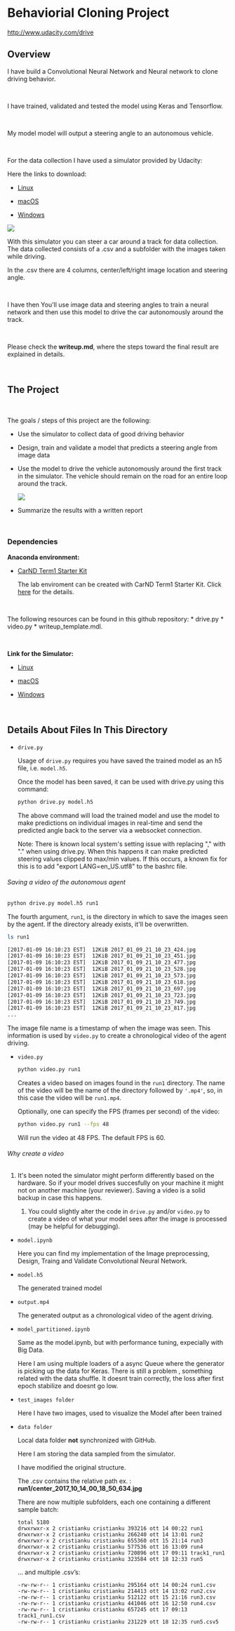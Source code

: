 Behaviorial Cloning Project
===========================

<http://www.udacity.com/drive>

Overview
--------

I have build a Convolutional Neural Network and Neural network to clone driving
behavior.

 

I have trained, validated and tested the model using Keras and Tensorflow.

 

My model model will output a steering angle to an autonomous vehicle.

 

For the data collection I have used a simulator provided by Udacity:

Here the links to download:

-   [Linux](https://d17h27t6h515a5.cloudfront.net/topher/2017/February/58ae46bb_linux-sim/linux-sim.zip)

-   [macOS](https://d17h27t6h515a5.cloudfront.net/topher/2017/February/58ae4594_mac-sim.app/mac-sim.app.zip)

-   [Windows](https://d17h27t6h515a5.cloudfront.net/topher/2017/February/58ae4419_windows-sim/windows-sim.zip)

![](writeup_images/simulator.PNG)

With this simulator you can steer a car around a track for data collection. The
data collected consists of a .csv and a subfolder with the images taken while
driving.

In the .csv there are 4 columns, center/left/right image location and steering
angle.

 

I have then You'll use image data and steering angles to train a neural network
and then use this model to drive the car autonomously around the track.

 

Please check the **writeup.md**, where the steps toward the final result are
explained in details.

 

The Project
-----------

 

The goals / steps of this project are the following:

-   Use the simulator to collect data of good driving behavior

-   Design, train and validate a model that predicts a steering angle from image
    data

-   Use the model to drive the vehicle autonomously around the first track in
    the simulator. The vehicle should remain on the road for an entire loop
    around the track.

    ![](writeup_images/autonomous.png)

-   Summarize the results with a written report

 

### Dependencies

**Anaconda environment:**

-   [CarND Term1 Starter
    Kit](https://github.com/udacity/CarND-Term1-Starter-Kit)

    The lab enviroment can be created with CarND Term1 Starter Kit. Click
    [here](https://github.com/udacity/CarND-Term1-Starter-Kit/blob/master/README.md)
    for the details.

 

The following resources can be found in this github repository: \* drive.py \*
video.py \* writeup_template.mdl.

 

**Link for the Simulator:**

-   [Linux](https://d17h27t6h515a5.cloudfront.net/topher/2017/February/58ae46bb_linux-sim/linux-sim.zip)

-   [macOS](https://d17h27t6h515a5.cloudfront.net/topher/2017/February/58ae4594_mac-sim.app/mac-sim.app.zip)

-   [Windows](https://d17h27t6h515a5.cloudfront.net/topher/2017/February/58ae4419_windows-sim/windows-sim.zip)

 

Details About Files In This Directory
-------------------------------------

-   `drive.py`

    Usage of `drive.py` requires you have saved the trained model as an h5 file,
    i.e. `model.h5`.

    Once the model has been saved, it can be used with drive.py using this
    command:

    ~~~~~~~~~~~~~~~~~~~~~~~~~~~~~~~~~~~~~~~~~~~~~~~~~~~~~~~~~~~~~~~~~~~~~~~~~ sh
    python drive.py model.h5
    ~~~~~~~~~~~~~~~~~~~~~~~~~~~~~~~~~~~~~~~~~~~~~~~~~~~~~~~~~~~~~~~~~~~~~~~~~~~~

    The above command will load the trained model and use the model to make
    predictions on individual images in real-time and send the predicted angle
    back to the server via a websocket connection.

    Note: There is known local system's setting issue with replacing "," with
    "." when using drive.py. When this happens it can make predicted steering
    values clipped to max/min values. If this occurs, a known fix for this is to
    add "export LANG=en_US.utf8" to the bashrc file.

###### Saving a video of the autonomous agent

~~~~~~~~~~~~~~~~~~~~~~~~~~~~~~~~~~~~~~~~~~~~~~~~~~~~~~~~~~~~~~~~~~~~~~~~~~~~~ sh
python drive.py model.h5 run1
~~~~~~~~~~~~~~~~~~~~~~~~~~~~~~~~~~~~~~~~~~~~~~~~~~~~~~~~~~~~~~~~~~~~~~~~~~~~~~~~

The fourth argument, `run1`, is the directory in which to save the images seen
by the agent. If the directory already exists, it'll be overwritten.

~~~~~~~~~~~~~~~~~~~~~~~~~~~~~~~~~~~~~~~~~~~~~~~~~~~~~~~~~~~~~~~~~~~~~~~~~~~~~ sh
ls run1

[2017-01-09 16:10:23 EST]  12KiB 2017_01_09_21_10_23_424.jpg
[2017-01-09 16:10:23 EST]  12KiB 2017_01_09_21_10_23_451.jpg
[2017-01-09 16:10:23 EST]  12KiB 2017_01_09_21_10_23_477.jpg
[2017-01-09 16:10:23 EST]  12KiB 2017_01_09_21_10_23_528.jpg
[2017-01-09 16:10:23 EST]  12KiB 2017_01_09_21_10_23_573.jpg
[2017-01-09 16:10:23 EST]  12KiB 2017_01_09_21_10_23_618.jpg
[2017-01-09 16:10:23 EST]  12KiB 2017_01_09_21_10_23_697.jpg
[2017-01-09 16:10:23 EST]  12KiB 2017_01_09_21_10_23_723.jpg
[2017-01-09 16:10:23 EST]  12KiB 2017_01_09_21_10_23_749.jpg
[2017-01-09 16:10:23 EST]  12KiB 2017_01_09_21_10_23_817.jpg
...
~~~~~~~~~~~~~~~~~~~~~~~~~~~~~~~~~~~~~~~~~~~~~~~~~~~~~~~~~~~~~~~~~~~~~~~~~~~~~~~~

The image file name is a timestamp of when the image was seen. This information
is used by `video.py` to create a chronological video of the agent driving.

-   `video.py`

    ~~~~~~~~~~~~~~~~~~~~~~~~~~~~~~~~~~~~~~~~~~~~~~~~~~~~~~~~~~~~~~~~~~~~~~~~~ sh
    python video.py run1
    ~~~~~~~~~~~~~~~~~~~~~~~~~~~~~~~~~~~~~~~~~~~~~~~~~~~~~~~~~~~~~~~~~~~~~~~~~~~~

    Creates a video based on images found in the `run1` directory. The name of
    the video will be the name of the directory followed by `'.mp4'`, so, in
    this case the video will be `run1.mp4`.

    Optionally, one can specify the FPS (frames per second) of the video:

    ~~~~~~~~~~~~~~~~~~~~~~~~~~~~~~~~~~~~~~~~~~~~~~~~~~~~~~~~~~~~~~~~~~~~~~~~~ sh
    python video.py run1 --fps 48
    ~~~~~~~~~~~~~~~~~~~~~~~~~~~~~~~~~~~~~~~~~~~~~~~~~~~~~~~~~~~~~~~~~~~~~~~~~~~~

    Will run the video at 48 FPS. The default FPS is 60.

###### Why create a video

1.  It's been noted the simulator might perform differently based on the
    hardware. So if your model drives succesfully on your machine it might not
    on another machine (your reviewer). Saving a video is a solid backup in case
    this happens.

    1.  You could slightly alter the code in `drive.py` and/or `video.py` to
        create a video of what your model sees after the image is processed (may
        be helpful for debugging).

-   `model.ipynb`

    Here you can find my implementation of the Image preprocessing, Design,
    Traing and Validate Convolutional Neural Network.

-   `model.h5`

    The generated trained model

-   `output.mp4`

    The generated output as a chronological video of the agent driving.

-   `model_partitioned.ipynb`

    Same as the model.ipynb, but with performance tuning, expecially with Big
    Data.

    Here I am using multiple loaders of a async Queue where the generator is
    picking up the data for Keras. There is still a problem , something related
    with the data shuffle. It doesnt train correctly, the loss after first epoch
    stabilize and doesnt go low.

-   `test_images folder`

    Here I have two images, used to visualize the Model after been trained

-   `data folder`

    Local data folder **not** synchronized with GitHub.

    Here I am storing the data sampled from the simulator.

    I have modified the original structure.

    The .csv contains the relative path ex. :
    **run1/center_2017_10_14_00_18_50_634.jpg**

    There are now multiple subfolders, each one containing a different sample
    batch:

    ~~~~~~~~~~~~~~~~~~~~~~~~~~~~~~~~~~~~~~~~~~~~~~~~~~~~~~~~~~~~~~~~~~~~~~~~~~~~
    total 5180
    drwxrwxr-x 2 cristianku cristianku 393216 ott 14 00:22 run1
    drwxrwxr-x 2 cristianku cristianku 266240 ott 14 13:01 run2
    drwxrwxr-x 2 cristianku cristianku 655360 ott 15 21:14 run3
    drwxrwxr-x 2 cristianku cristianku 577536 ott 16 13:09 run4
    drwxrwxr-x 2 cristianku cristianku 720896 ott 17 09:11 track1_run1
    drwxrwxr-x 2 cristianku cristianku 323584 ott 18 12:33 run5
    ~~~~~~~~~~~~~~~~~~~~~~~~~~~~~~~~~~~~~~~~~~~~~~~~~~~~~~~~~~~~~~~~~~~~~~~~~~~~

    ... and multiple .csv’s:

    ~~~~~~~~~~~~~~~~~~~~~~~~~~~~~~~~~~~~~~~~~~~~~~~~~~~~~~~~~~~~~~~~~~~~~~~~~~~~
    -rw-rw-r-- 1 cristianku cristianku 295164 ott 14 00:24 run1.csv
    -rw-rw-r-- 1 cristianku cristianku 214413 ott 14 13:02 run2.csv
    -rw-rw-r-- 1 cristianku cristianku 512122 ott 15 21:16 run3.csv
    -rw-rw-r-- 1 cristianku cristianku 441046 ott 16 12:50 run4.csv
    -rw-rw-r-- 1 cristianku cristianku 657245 ott 17 09:13 track1_run1.csv
    -rw-rw-r-- 1 cristianku cristianku 231229 ott 18 12:35 run5.csv5
    ~~~~~~~~~~~~~~~~~~~~~~~~~~~~~~~~~~~~~~~~~~~~~~~~~~~~~~~~~~~~~~~~~~~~~~~~~~~~

     
